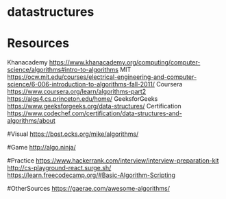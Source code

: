# datastructures
# Resources
Khanacademy
https://www.khanacademy.org/computing/computer-science/algorithms#intro-to-algorithms
MIT
https://ocw.mit.edu/courses/electrical-engineering-and-computer-science/6-006-introduction-to-algorithms-fall-2011/
Coursera
https://www.coursera.org/learn/algorithms-part2
https://algs4.cs.princeton.edu/home/
GeeksforGeeks
https://www.geeksforgeeks.org/data-structures/
Certification
https://www.codechef.com/certification/data-structures-and-algorithms/about

#Visual
https://bost.ocks.org/mike/algorithms/

#Game
http://algo.ninja/

#Practice
https://www.hackerrank.com/interview/interview-preparation-kit
http://cs-playground-react.surge.sh/
https://learn.freecodecamp.org/#Basic-Algorithm-Scripting

#OtherSources
https://gaerae.com/awesome-algorithms/

